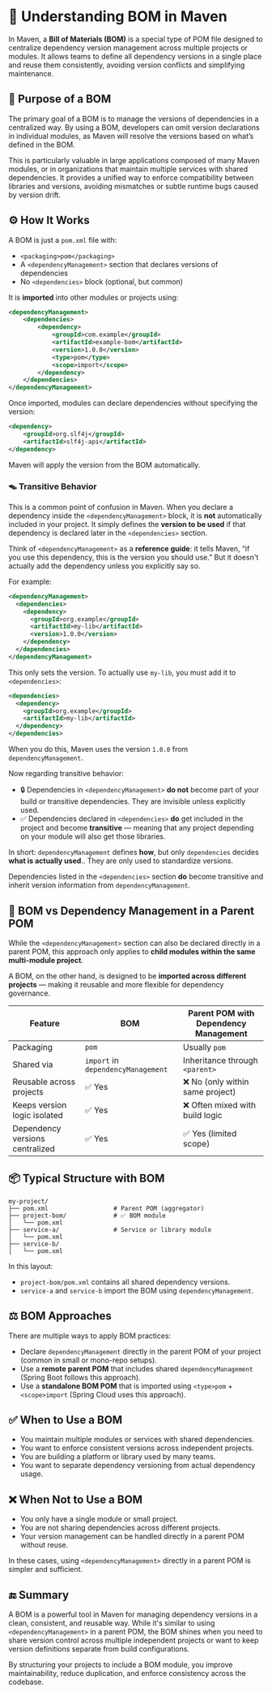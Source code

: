 # 📘 Understanding BOM in Maven

In Maven, a **Bill of Materials (BOM)** is a special type of POM file designed to centralize dependency version management across multiple projects or modules. It allows teams to define all dependency versions in a single place and reuse them consistently, avoiding version conflicts and simplifying maintenance.

## 🎯 Purpose of a BOM

The primary goal of a BOM is to manage the versions of dependencies in a centralized way. By using a BOM, developers can omit version declarations in individual modules, as Maven will resolve the versions based on what’s defined in the BOM.

This is particularly valuable in large applications composed of many Maven modules, or in organizations that maintain multiple services with shared dependencies. It provides a unified way to enforce compatibility between libraries and versions, avoiding mismatches or subtle runtime bugs caused by version drift.

## ⚙️ How It Works

A BOM is just a `pom.xml` file with:

- `<packaging>pom</packaging>`
- A `<dependencyManagement>` section that declares versions of dependencies
- No `<dependencies>` block (optional, but common)

It is **imported** into other modules or projects using:

```xml
<dependencyManagement>
    <dependencies>
        <dependency>
            <groupId>com.example</groupId>
            <artifactId>example-bom</artifactId>
            <version>1.0.0</version>
            <type>pom</type>
            <scope>import</scope>
        </dependency>
    </dependencies>
</dependencyManagement>
```

Once imported, modules can declare dependencies without specifying the version:

```xml
<dependency>
    <groupId>org.slf4j</groupId>
    <artifactId>slf4j-api</artifactId>
</dependency>
```

Maven will apply the version from the BOM automatically.

### 🪤 Transitive Behavior

This is a common point of confusion in Maven. When you declare a dependency inside the `<dependencyManagement>` block, it is **not** automatically included in your project. It simply defines the **version to be used** if that dependency is declared later in the `<dependencies>` section.

Think of `<dependencyManagement>` as a **reference guide**: it tells Maven, “if you use this dependency, this is the version you should use.” But it doesn't actually add the dependency unless you explicitly say so.

For example:

```xml
<dependencyManagement>
  <dependencies>
    <dependency>
      <groupId>org.example</groupId>
      <artifactId>my-lib</artifactId>
      <version>1.0.0</version>
    </dependency>
  </dependencies>
</dependencyManagement>
```

This only sets the version. To actually use `my-lib`, you must add it to `<dependencies>`:

```xml
<dependencies>
  <dependency>
    <groupId>org.example</groupId>
    <artifactId>my-lib</artifactId>
  </dependency>
</dependencies>
```

When you do this, Maven uses the version `1.0.0` from `dependencyManagement`.

Now regarding transitive behavior:

- 🔒 Dependencies in `<dependencyManagement>` **do not** become part of your build or transitive dependencies. They are invisible unless explicitly used.
- ✅ Dependencies declared in `<dependencies>` **do** get included in the project and become **transitive** — meaning that any project depending on your module will also get those libraries.

In short: `dependencyManagement` defines **how**, but only `dependencies` decides **what is actually used**.. They are only used to standardize versions.

Dependencies listed in the `<dependencies>` section **do** become transitive and inherit version information from `dependencyManagement`.

## 🏢 BOM vs Dependency Management in a Parent POM

While the `<dependencyManagement>` section can also be declared directly in a parent POM, this approach only applies to **child modules within the same multi-module project**.

A BOM, on the other hand, is designed to be **imported across different projects** — making it reusable and more flexible for dependency governance.

| Feature                         | BOM                                | Parent POM with Dependency Management |
| ------------------------------- | ---------------------------------- | ------------------------------------- |
| Packaging                       | `pom`                              | Usually `pom`                         |
| Shared via                      | `import` in `dependencyManagement` | Inheritance through `<parent>`        |
| Reusable across projects        | ✅ Yes                              | ❌ No (only within same project)       |
| Keeps version logic isolated    | ✅ Yes                              | ❌ Often mixed with build logic        |
| Dependency versions centralized | ✅ Yes                              | ✅ Yes (limited scope)                 |

## 📦 Typical Structure with BOM

```text
my-project/
├── pom.xml                  # Parent POM (aggregator)
├── project-bom/             # ✅ BOM module
│   └── pom.xml
├── service-a/               # Service or library module
│   └── pom.xml
├── service-b/
│   └── pom.xml
```

In this layout:

- `project-bom/pom.xml` contains all shared dependency versions.
- `service-a` and `service-b` import the BOM using `dependencyManagement`.

## ⚖️ BOM Approaches

There are multiple ways to apply BOM practices:

- Declare `dependencyManagement` directly in the parent POM of your project (common in small or mono-repo setups).
- Use a **remote parent POM** that includes shared `dependencyManagement` (Spring Boot follows this approach).
- Use a **standalone BOM POM** that is imported using `<type>pom` + `<scope>import` (Spring Cloud uses this approach).

## ✅ When to Use a BOM

- You maintain multiple modules or services with shared dependencies.
- You want to enforce consistent versions across independent projects.
- You are building a platform or library used by many teams.
- You want to separate dependency versioning from actual dependency usage.

## ❌ When Not to Use a BOM

- You only have a single module or small project.
- You are not sharing dependencies across different projects.
- Your version management can be handled directly in a parent POM without reuse.

In these cases, using `<dependencyManagement>` directly in a parent POM is simpler and sufficient.

## 🔚 Summary

A BOM is a powerful tool in Maven for managing dependency versions in a clean, consistent, and reusable way. While it's similar to using `<dependencyManagement>` in a parent POM, the BOM shines when you need to share version control across multiple independent projects or want to keep version definitions separate from build configurations.

By structuring your projects to include a BOM module, you improve maintainability, reduce duplication, and enforce consistency across the codebase.

